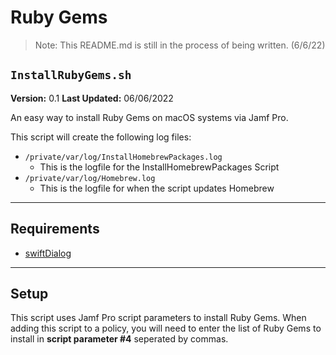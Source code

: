 # Ruby Gems
> Note: This README.md is still in the process of being written. (6/6/22)

## `InstallRubyGems.sh`
**Version:** 0.1
**Last Updated:** 06/06/2022

An easy way to install Ruby Gems on macOS systems via Jamf Pro.

This script will create the following log files:
 - `/private/var/log/InstallHomebrewPackages.log`
   - This is the logfile for the InstallHomebrewPackages Script
 - `/private/var/log/Homebrew.log`
   - This is the logfile for when the script updates Homebrew

----
## Requirements
 - [swiftDialog](https://github.com/bartreardon/swiftDialog)

----
## Setup
This script uses Jamf Pro script parameters to install Ruby Gems. When adding this script to a policy, you will need to enter the list of Ruby Gems to install in **script parameter #4** seperated by commas.